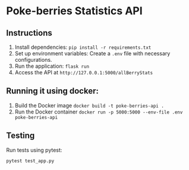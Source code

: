 # Poke-berries Statistics API

## Instructions

1. Install dependencies: `pip install -r requirements.txt`
2. Set up environment variables: Create a `.env` file with necessary configurations.
3. Run the application: `flask run`
4. Access the API at `http://127.0.0.1:5000/allBerryStats`

## Running it using docker:

1. Build the Docker image `docker build -t poke-berries-api .`
2. Run the Docker container `docker run -p 5000:5000 --env-file .env poke-berries-api`
   
## Testing

Run tests using pytest:

```bash
pytest test_app.py
```